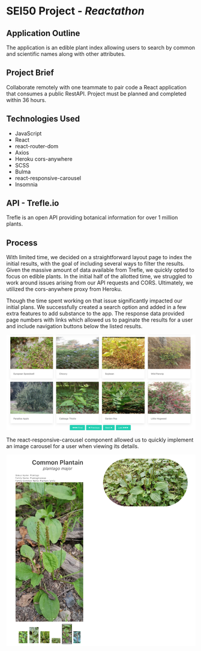 # SEI50 Project - ***Reactathon***

## Application Outline
The application is an edible plant index allowing users to search by common and scientific names along with other attributes.

## Project Brief
Collaborate remotely with one teammate to pair code a React application that consumes a public RestAPI. Project must be planned and completed within 36 hours.

## Technologies Used
* JavaScript
* React
* react-router-dom
* Axios
* Heroku cors-anywhere
* SCSS
* Bulma
* react-responsive-carousel
* Insomnia

## API - Trefle.io
Trefle is an open API providing botanical information for over 1 million plants.

## Process
With limited time, we decided on a straightforward layout page to index the initial results, with the goal of including several ways to filter the results. Given the massive amount of data available from Trefle, we quickly opted to focus on edible plants. In the initial half of the allotted time, we struggled to work around issues arising from our API requests and CORS. Ultimately, we utilized the cors-anywhere proxy from Heroku.

Though the time spent working on that issue significantly impacted our initial plans. We successfully created a search option and added in a few extra features to add substance to the app. The response data provided page numbers with links which allowed us to paginate the results for a user and include navigation buttons below the listed results.

<div align='center'>
  <img src='./images/page.jpg'>
</div>

The react-responsive-carousel component allowed us to quickly implement an image carousel for a user when viewing its details.

<div align='center'>
  <img src='./images/show.jpg'>
</div>